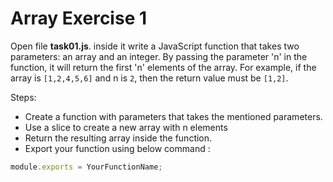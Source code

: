 # Array Exercise 1

 Open file **task01.js**. inside it write a JavaScript function that takes two parameters: an array and an integer. By passing the parameter 'n' in the function, it will return the first 'n' elements of the array. For example, if the array is `[1,2,4,5,6]` and n is `2`, then the return value must be `[1,2]`.

Steps:

- Create a function with parameters that takes the mentioned parameters.
- Use a slice to create a new array with n elements
- Return the resulting array inside the function.
- Export your function using below command :

```js
module.exports = YourFunctionName;
```